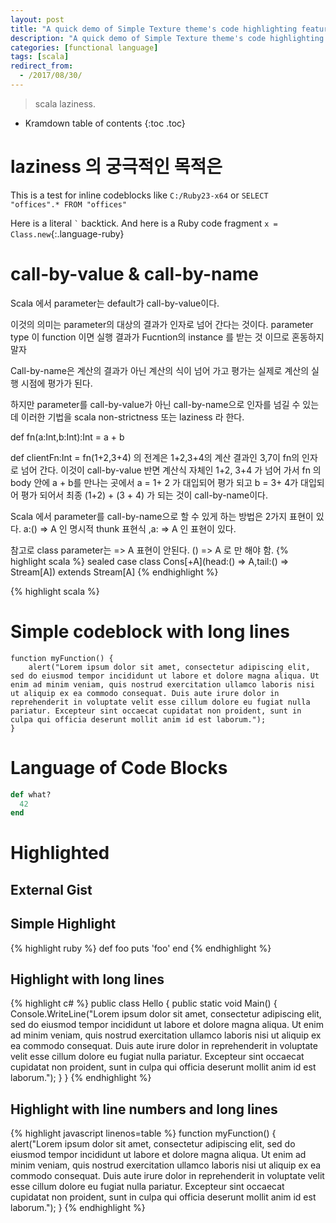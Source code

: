```yaml
---
layout: post
title: "A quick demo of Simple Texture theme's code highlighting features"
description: "A quick demo of Simple Texture theme's code highlighting features"
categories: [functional language]
tags: [scala]
redirect_from:
  - /2017/08/30/
---
```


> scala laziness.

* Kramdown table of contents
{:toc .toc}

# laziness 의 궁극적인 목적은

This is a test for inline codeblocks like `C:/Ruby23-x64` or `SELECT  "offices".* FROM "offices" `

Here is a literal `` ` `` backtick.
And here is a Ruby code fragment `x = Class.new`{:.language-ruby}

# call-by-value & call-by-name

Scala 에서  parameter는 default가 call-by-value이다. 

이것의 의미는 parameter의 대상의 결과가 인자로 넘어 간다는 것이다. parameter type 이 function 이면 실행 결과가 Fucntion의 instance 를 받는 것 이므로 혼동하지 말자

Call-by-name은 계산의 결과가 아닌 계산의 식이 넘어 가고 평가는 실제로 계산의 실행 시점에 평가가 된다.

하지만 parameter를 call-by-value가 아닌 call-by-name으로 인자를 넘길 수 있는데  이러한 기법을 scala non-strictness 또는 laziness 라 한다.

def fn(a:Int,b:Int):Int = a + b

def clientFn:Int = fn(1+2,3+4) 의 전계은 1+2,3+4의 계산 결과인 3,7이 fn의 인자로 넘어 간다. 이것이 call-by-value
반면 계산식 자체인 1+2, 3+4 가 넘어 가서 fn 의 body 안에 a + b를 만나는 곳에서 a = 1+ 2 가 대입되어 평가 되고 b = 3+ 4가 대입되어 평가 되어서 최종 (1+2) + (3 + 4)  가 되는 것이 call-by-name이다.

Scala 에서 parameter를 call-by-name으로 할 수 있게 하는 방법은 2가지 표현이 있다.
a:() => A 인 명시적 thunk 표현식 ,a: => A 인 표현이 있다.

참고로 class parameter는 => A 표현이 안된다.
() => A 로 만 해야 함.
{% highlight scala %}
sealed case class Cons[+A](head:() => A,tail:() => Stream[A]) extends Stream[A]
{% endhighlight %}

{% highlight scala %}
# Simple codeblock with long lines

    function myFunction() {
        alert("Lorem ipsum dolor sit amet, consectetur adipiscing elit, sed do eiusmod tempor incididunt ut labore et dolore magna aliqua. Ut enim ad minim veniam, quis nostrud exercitation ullamco laboris nisi ut aliquip ex ea commodo consequat. Duis aute irure dolor in reprehenderit in voluptate velit esse cillum dolore eu fugiat nulla pariatur. Excepteur sint occaecat cupidatat non proident, sunt in culpa qui officia deserunt mollit anim id est laborum.");
    }

# Language of Code Blocks

~~~ ruby
def what?
  42
end
~~~

# Highlighted

## External Gist

<script src="https://gist.github.com/yizeng/9b871ad619e6dcdcc0545cac3101f361.js"></script>

## Simple Highlight

{% highlight ruby %}
def foo
  puts 'foo'
end
{% endhighlight %}

## Highlight with long lines

{% highlight c# %}
public class Hello {
    public static void Main() {
        Console.WriteLine("Lorem ipsum dolor sit amet, consectetur adipiscing elit, sed do eiusmod tempor incididunt ut labore et dolore magna aliqua. Ut enim ad minim veniam, quis nostrud exercitation ullamco laboris nisi ut aliquip ex ea commodo consequat. Duis aute irure dolor in reprehenderit in voluptate velit esse cillum dolore eu fugiat nulla pariatur. Excepteur sint occaecat cupidatat non proident, sunt in culpa qui officia deserunt mollit anim id est laborum.");
    }
}
{% endhighlight %}

## Highlight with line numbers and long lines

{% highlight javascript linenos=table %}
function myFunction() {
    alert("Lorem ipsum dolor sit amet, consectetur adipiscing elit, sed do eiusmod tempor incididunt ut labore et dolore magna aliqua. Ut enim ad minim veniam, quis nostrud exercitation ullamco laboris nisi ut aliquip ex ea commodo consequat. Duis aute irure dolor in reprehenderit in voluptate velit esse cillum dolore eu fugiat nulla pariatur. Excepteur sint occaecat cupidatat non proident, sunt in culpa qui officia deserunt mollit anim id est laborum.");
}
{% endhighlight %}

[^1]: This is a footnote.

[kramdown]: https://kramdown.gettalong.org/
[Simple Texture]: https://github.com/yizeng/jekyll-theme-simple-texture